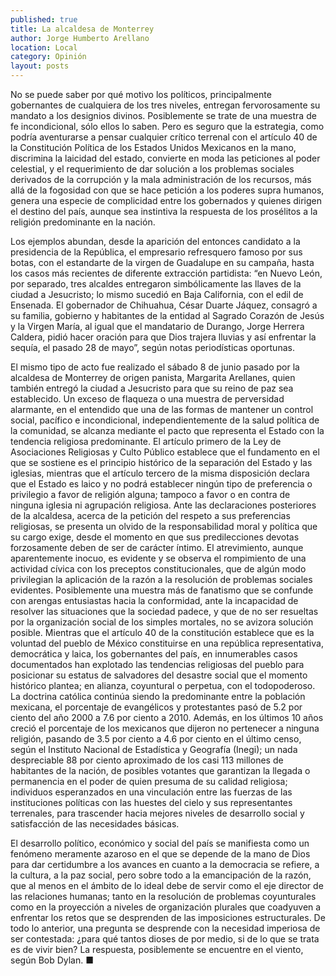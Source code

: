```yaml
---
published: true
title: La alcaldesa de Monterrey
author: Jorge Humberto Arellano
location: Local
category: Opinión
layout: posts
---
```


No se puede saber por qué motivo los políticos, principalmente gobernantes de cualquiera de los tres niveles, entregan fervorosamente su mandato a los designios divinos. Posiblemente se trate de una muestra de fe incondicional, sólo ellos lo saben. Pero es seguro que la estrategia, como podría aventurarse a pensar cualquier crítico terrenal con el artículo 40 de la Constitución Política de los Estados Unidos Mexicanos en la mano, discrimina la laicidad del estado, convierte en moda las peticiones al poder celestial, y el requerimiento de dar solución a los problemas sociales derivados de la corrupción y la mala administración de los recursos, más allá de la fogosidad con que se hace petición a los poderes supra humanos, genera una especie de complicidad entre los gobernados y quienes dirigen el destino del país, aunque sea instintiva la respuesta de los prosélitos a la religión predominante en la nación.

Los ejemplos abundan, desde la aparición del entonces candidato a la presidencia de la República, el empresario refresquero famoso por sus botas, con el estandarte de la virgen de Guadalupe en su campaña, hasta los casos más recientes de diferente extracción partidista: “en Nuevo León, por separado, tres alcaldes entregaron simbólicamente las llaves de la ciudad a Jesucristo; lo mismo sucedió en Baja California, con el edil de Ensenada. El gobernador de Chihuahua, César Duarte Jáquez, consagró a su familia, gobierno y habitantes de la entidad al Sagrado Corazón de Jesús y la Virgen María, al igual que el mandatario de Durango, Jorge Herrera Caldera, pidió hacer oración para que Dios trajera lluvias y así enfrentar la sequía, el pasado 28 de mayo”, según notas periodísticas oportunas.

El mismo tipo de acto fue realizado el sábado 8 de junio pasado por la alcaldesa de Monterrey de origen panista, Margarita Arellanes, quien también entregó la ciudad a Jesucristo para que su reino de paz sea establecido. Un exceso de flaqueza o una muestra de perversidad alarmante, en el entendido que una de las formas de mantener un control social, pacífico e incondicional, independientemente de la salud política de la comunidad, se alcanza mediante el pacto que representa el Estado con la tendencia religiosa predominante.
El artículo primero de la Ley de Asociaciones Religiosas y Culto Público establece que el fundamento en el que se sostiene es el principio histórico de la separación del Estado y las iglesias, mientras que el artículo tercero de la misma disposición declara que el Estado es laico y no podrá establecer ningún tipo de preferencia o privilegio a favor de religión alguna; tampoco a favor o en contra de ninguna iglesia ni agrupación religiosa. Ante las declaraciones posteriores de la alcaldesa, acerca de la petición del respeto a sus preferencias religiosas, se presenta un olvido de la responsabilidad moral y política que su cargo exige, desde el momento en que sus predilecciones devotas forzosamente deben de ser de carácter íntimo. El atrevimiento, aunque aparentemente inocuo, es evidente y se observa el rompimiento de una actividad cívica con los preceptos constitucionales, que de algún modo privilegian la aplicación de la razón a la resolución de problemas sociales evidentes. Posiblemente una muestra más de fanatismo que se confunde con arengas entusiastas hacia la conformidad, ante la incapacidad de resolver las situaciones que la sociedad padece, y que de no ser resueltas por la organización social de los simples mortales, no se avizora solución posible.
Mientras que el artículo 40 de la constitución establece que es la voluntad del pueblo de México constituirse en una república representativa, democrática y laica, los gobernantes del país, en innumerables casos documentados han explotado las tendencias religiosas del pueblo para posicionar su estatus de salvadores del desastre social que el momento histórico plantea; en alianza, coyuntural o perpetua, con el todopoderoso. La doctrina católica continúa siendo la predominante entre la población mexicana, el porcentaje de evangélicos y protestantes pasó de 5.2 por ciento del año 2000 a 7.6 por ciento a 2010. Además, en los últimos 10 años creció el porcentaje de los mexicanos que dijeron no pertenecer a ninguna religión, pasando de 3.5 por ciento a 4.6 por ciento en el último censo, según el Instituto Nacional de Estadística y Geografía (Inegi); un nada despreciable 88 por ciento aproximado de los casi 113 millones de habitantes de la nación, de posibles votantes que garantizan la llegada o permanencia en el poder de quien presuma de su calidad religiosa; individuos esperanzados en una vinculación entre las fuerzas de las instituciones políticas con las huestes del cielo y sus representantes terrenales, para trascender hacia mejores niveles de desarrollo social y satisfacción de las necesidades básicas.

El desarrollo político, económico y social del país se manifiesta como un fenómeno meramente azaroso en el que se depende de la mano de Dios para dar certidumbre a los avances en cuanto a la democracia se refiere, a la cultura, a la paz social, pero sobre todo a la emancipación de la razón, que al menos en el ámbito de lo ideal debe de servir como el eje director de las relaciones humanas; tanto en la resolución de problemas coyunturales como en la proyección a niveles de organización plurales que coadyuven a enfrentar los retos que se desprenden de las imposiciones estructurales. De todo lo anterior, una pregunta se desprende con la necesidad imperiosa de ser contestada: ¿para qué tantos dioses de por medio, si de lo que se trata es de vivir bien? La respuesta, posiblemente se encuentre en el viento, según Bob Dylan. ■

